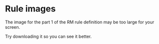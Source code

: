 # Rule images

The image for the part 1 of the RM rule definition may be too large for your screen. 

Try downloading it so you can see it better.
